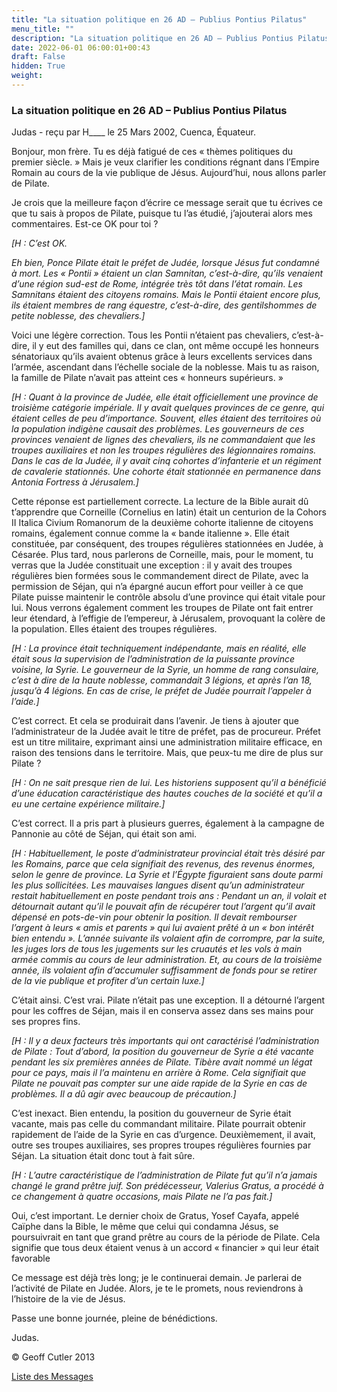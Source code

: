 ```yaml
---
title: "La situation politique en 26 AD – Publius Pontius Pilatus"
menu_title: ""
description: "La situation politique en 26 AD – Publius Pontius Pilatus"
date: 2022-06-01 06:00:01+00:43
draft: False
hidden: True
weight:
---
```

### La situation politique en 26 AD – Publius Pontius Pilatus

Judas - reçu par H____ le 25 Mars 2002, Cuenca, Équateur.

Bonjour, mon frère. Tu es déjà fatigué de ces « thèmes politiques du premier siècle. » Mais je veux clarifier les conditions régnant dans l’Empire Romain au cours de la vie publique de Jésus. Aujourd’hui, nous allons parler de Pilate.

Je crois que la meilleure façon d’écrire ce message serait que tu écrives ce que tu sais à propos de Pilate, puisque tu l’as étudié, j’ajouterai alors mes commentaires. Est-ce OK pour toi ?

*[H : C’est OK.*

*Eh bien, Ponce Pilate était le préfet de Judée, lorsque Jésus fut condamné à mort. Les « Pontii » étaient un clan Samnitan, c’est-à-dire, qu’ils venaient d’une région sud-est de Rome, intégrée très tôt dans l’état romain. Les Samnitans étaient des citoyens romains. Mais le Pontii étaient encore plus, ils étaient membres de rang équestre, c’est-à-dire, des gentilshommes de petite noblesse, des chevaliers.]*

Voici une légère correction. Tous les Pontii n’étaient pas chevaliers, c’est-à-dire, il y eut des familles qui, dans ce clan, ont même occupé les honneurs sénatoriaux qu’ils avaient obtenus grâce à leurs excellents services dans l’armée, ascendant dans l’échelle sociale de la noblesse. Mais tu as raison, la famille de Pilate n’avait pas atteint ces « honneurs supérieurs. »

*[H : Quant à la province de Judée, elle était officiellement une province de troisième catégorie impériale. Il y avait quelques provinces de ce genre, qui étaient celles de peu d’importance. Souvent, elles étaient des territoires où la population indigène causait des problèmes. Les gouverneurs de ces provinces venaient de lignes des chevaliers, ils ne commandaient que les troupes auxiliaires et non les troupes régulières des légionnaires romains. Dans le cas de la Judée, il y avait cinq cohortes d’infanterie et un régiment de cavalerie stationnés. Une cohorte était stationnée en permanence dans Antonia Fortress à Jérusalem.]*

Cette réponse est partiellement correcte. La lecture de la Bible aurait dû t’apprendre que Corneille (Cornelius en latin) était un centurion de la Cohors II Italica Civium Romanorum de la deuxième cohorte italienne de citoyens romains, également connue comme la « bande italienne ». Elle était constituée, par conséquent, des troupes régulières stationnées en Judée, à Césarée. Plus tard, nous parlerons de Corneille, mais, pour le moment, tu verras que la Judée constituait une exception : il y avait des troupes régulières bien formées sous le commandement direct de Pilate, avec la permission de Séjan, qui n’a épargné aucun effort pour veiller à ce que Pilate puisse maintenir le contrôle absolu d’une province qui était vitale pour lui. Nous verrons également comment les troupes de Pilate ont fait entrer leur étendard, à l’effigie de l’empereur, à Jérusalem, provoquant la colère de la population. Elles étaient des troupes régulières.

*[H : La province était techniquement indépendante, mais en réalité, elle était sous la supervision de l’administration de la puissante province voisine, la Syrie. Le gouverneur de la Syrie, un homme de rang consulaire, c’est à dire de la haute noblesse, commandait 3 légions, et après l’an 18, jusqu’à 4 légions. En cas de crise, le préfet de Judée pourrait l’appeler à l’aide.]*

C’est correct. Et cela se produirait dans l’avenir. Je tiens à ajouter que l’administrateur de la Judée avait le titre de préfet, pas de procureur. Préfet est un titre militaire, exprimant ainsi une administration militaire efficace, en raison des tensions dans le territoire. Mais, que peux-tu me dire de plus sur Pilate ?

*[H : On ne sait presque rien de lui. Les historiens supposent qu’il a bénéficié d’une éducation caractéristique des hautes couches de la société et qu’il a eu une certaine expérience militaire.]*

C’est correct. Il a pris part à plusieurs guerres, également à la campagne de Pannonie au côté de Séjan, qui était son ami.

*[H : Habituellement, le poste d’administrateur provincial était très désiré par les Romains, parce que cela signifiait des revenus, des revenus énormes, selon le genre de province. La Syrie et l’Égypte figuraient sans doute parmi les plus sollicitées. Les mauvaises langues disent qu’un administrateur restait habituellement en poste pendant trois ans : Pendant un an, il volait et détournait autant qu’il le pouvait afin de récupérer tout l’argent qu’il avait dépensé en pots-de-vin pour obtenir la position. Il devait rembourser l’argent à leurs « amis et parents » qui lui avaient prêté à un « bon intérêt bien entendu ». L’année suivante ils volaient afin de corrompre, par la suite, les juges lors de tous les jugements sur les cruautés et les vols à main armée commis au cours de leur administration. Et, au cours de la troisième année, ils volaient afin d’accumuler suffisamment de fonds pour se retirer de la vie publique et profiter d’un certain luxe.]*

C’était ainsi. C’est vrai. Pilate n’était pas une exception. Il a détourné l’argent pour les coffres de Séjan, mais il en conserva assez dans ses mains pour ses propres fins.

*[H : Il y a deux facteurs très importants qui ont caractérisé l’administration de Pilate : Tout d’abord, la position du gouverneur de Syrie a été vacante pendant les six premières années de Pilate. Tibère avait nommé un légat pour ce pays, mais il l’a maintenu en arrière à Rome. Cela signifiait que Pilate ne pouvait pas compter sur une aide rapide de la Syrie en cas de problèmes. Il a dû agir avec beaucoup de précaution.]*

C’est inexact. Bien entendu, la position du gouverneur de Syrie était vacante, mais pas celle du commandant militaire. Pilate pourrait obtenir  rapidement de l’aide de la Syrie en cas d’urgence. Deuxièmement, il avait, outre ses troupes auxiliaires, ses propres troupes régulières fournies par Séjan. La situation était donc tout à fait sûre.

*[H : L’autre caractéristique de l’administration de Pilate fut qu’il n’a jamais changé le grand prêtre juif. Son prédécesseur, Valerius Gratus, a procédé à ce changement à quatre occasions, mais Pilate ne l’a pas fait.]*

Oui, c’est important. Le dernier choix de Gratus, Yosef Cayafa, appelé Caïphe dans la Bible, le même que celui qui condamna Jésus, se poursuivrait en tant que grand prêtre au cours de la période de Pilate. Cela signifie que tous deux étaient venus à un accord « financier » qui leur était favorable

Ce message est déjà très long; je le continuerai demain. Je parlerai de l’activité de Pilate en Judée. Alors, je te le promets, nous reviendrons à l’histoire de la vie de Jésus.

Passe une bonne journée, pleine de bénédictions.

Judas.

© Geoff Cutler 2013

[Liste des Messages](/fr-contemporary-messages/fr-contemporary-messages-by-date-order/fr-contemporary-messages-2002)


